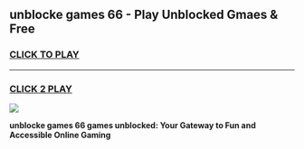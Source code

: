 
## unblocke games 66 - Play Unblocked Gmaes & Free
<h3>
<a href="https://premium.freeplayer.one?title=unblocke_games_66&ref=19F">CLICK TO PLAY</a></h3>
<hr>

<h3>
<a href="https://premium.freeplayer.one?title=unblocke_games_66&ref=19F">CLICK 2 PLAY</a>
  
</h3>

<a href="https://premium.freeplayer.one?title=unblocke_games_66&ref=19F/"><img src="https://clearcache.store/games.png"></a>


**unblocke games 66 games unblocked: Your Gateway to Fun and Accessible Online Gaming**
